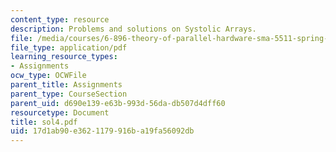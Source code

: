 ```yaml
---
content_type: resource
description: Problems and solutions on Systolic Arrays.
file: /media/courses/6-896-theory-of-parallel-hardware-sma-5511-spring-2004/17d1ab90e3621179916ba19fa56092db_sol4.pdf
file_type: application/pdf
learning_resource_types:
- Assignments
ocw_type: OCWFile
parent_title: Assignments
parent_type: CourseSection
parent_uid: d690e139-e63b-993d-56da-db507d4dff60
resourcetype: Document
title: sol4.pdf
uid: 17d1ab90-e362-1179-916b-a19fa56092db
---
```

